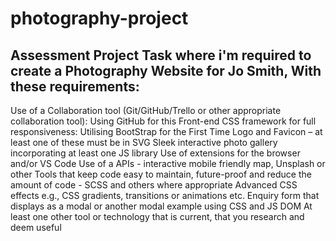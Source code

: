 # photography-project

Assessment Project Task where i'm required to create a Photography Website for Jo Smith, With these requirements:
------------------------------------------------------------------------------------------------------------------
Use of a Collaboration tool (Git/GitHub/Trello or other appropriate collaboration tool): Using GitHub for this
Front-end CSS framework for full responsiveness: Utilising BootStrap for the First Time
Logo and Favicon – at least one of these must be in SVG
Sleek interactive photo gallery incorporating at least one JS library
Use of extensions for the browser and/or VS Code
Use of a APIs - interactive mobile friendly map, Unsplash or other
Tools that keep code easy to maintain, future-proof and reduce the amount of code - SCSS and others where appropriate
Advanced CSS effects e.g., CSS gradients, transitions or animations etc.
Enquiry form that displays as a modal or another modal example using CSS and JS DOM
At least one other tool or technology that is current, that you research and deem useful
